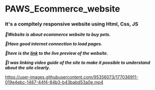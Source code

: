 # PAWS_Ecommerce_website 

### It's a compltely responsive website using Html, Css, JS

***&#x1F537;Website is about ecommerce website to buy pets.***<br/>

***&#x1F537;Have good internet connection to load pages.***<br/>

***&#x1F537;here is the <a href="https://venkatavijayabhaskar007.github.io/PAWS_Ecommerce_website/">link</a> to the live preview of the website.***
<br/>
 

 ***&#x1F537;I was linking video guide of the site to make it possible to understand about the site clearly.*** <br/>


https://user-images.githubusercontent.com/95356073/177036911-019e4ebc-1487-44f4-84b3-b43babd53a0e.mp4

